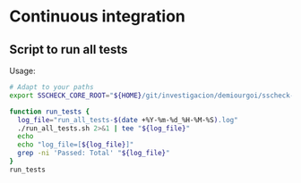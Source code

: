 # Continuous integration

## Script to run all tests

Usage:

```bash
# Adapt to your paths
export SSCHECK_CORE_ROOT="${HOME}/git/investigacion/demiourgoi/sscheck-core"

function run_tests {
  log_file="run_all_tests-$(date +%Y-%m-%d_%H-%M-%S).log"
  ./run_all_tests.sh 2>&1 | tee "${log_file}"
  echo
  echo "log_file=[${log_file}]"
  grep -ni 'Passed: Total' "${log_file}"
}
run_tests
```
